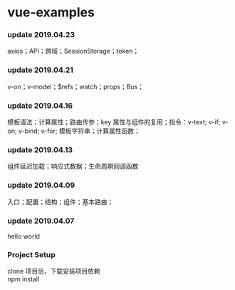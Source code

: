 # vue-examples

### update 2019.04.23

axios；API；跨域；SessionStorage；token；

### update 2019.04.21

v-on；v-model；\$refs；watch；props；Bus；

### update 2019.04.16

模板语法；计算属性；路由传参；key 属性与组件的复用；指令：v-text; v-if; v-on; v-bind; v-for; 模板字符串；计算属性函数；

### update 2019.04.13

组件延迟加载；响应式数据；生命周期回调函数

### update 2019.04.09

入口；配置；结构；组件；基本路由；

### update 2019.04.07

hello world

### Project Setup

clone 项目后，下载安装项目依赖  
npm install

